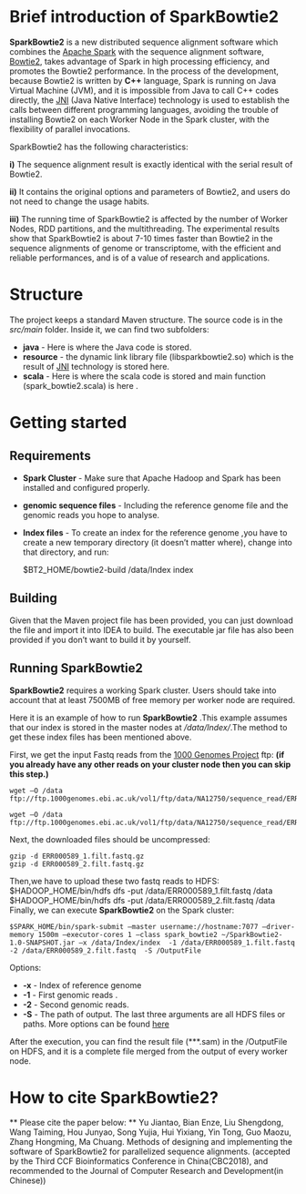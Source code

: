 # Brief introduction of SparkBowtie2 #

**SparkBowtie2** is a new distributed sequence alignment software which combines the [Apache Spark][1] with the sequence alignment software, [Bowtie2][2], takes advantage of Spark in high processing efficiency, and promotes the Bowtie2 performance. In the process of the development, because Bowtie2 is written by **C++** language, Spark is running on Java Virtual Machine (JVM), and it is impossible from Java to call C++ codes directly, the [JNI][3] (Java Native Interface) technology is used to establish the calls between different programming languages, avoiding the trouble of installing Bowtie2 on each Worker Node in the Spark cluster, with the flexibility of parallel invocations.

SparkBowtie2 has the following characteristics:

 **i)** The sequence alignment result is exactly identical with the serial result of Bowtie2.

 **ii)** It contains the original options and parameters of Bowtie2, and users do not need to change the usage habits.

 **iii)** The running time of SparkBowtie2 is affected by the number of Worker Nodes, RDD partitions, and the multithreading. The experimental results show that SparkBowtie2 is about 7-10 times faster than Bowtie2 in the sequence alignments of genome or transcriptome, with the efficient and reliable performances, and is of a value of research and applications.

# Structure #
The project keeps a standard Maven structure. The source code is in the *src/main* folder. Inside it, we can find two subfolders:

* **java** - Here is where the Java code is stored.
* **resource** - the dynamic link library file (libsparkbowtie2.so) which is the result of [JNI][3] technology is stored here.
* **scala** - Here is where the scala code is stored and main function (spark_bowtie2.scala) is here .

# Getting started #

## Requirements

* **Spark Cluster** - Make sure that Apache Hadoop and Spark has been installed and configured properly.
* **genomic sequence files** - Including the reference genome file and the genomic reads you hope to analyse.
* **Index files** - To create an index for the reference genome ,you have to create a new temporary directory (it doesn’t matter where), change into that directory, and run:

	$BT2_HOME/bowtie2-build /data/Index index

## Building
Given that the Maven project file has been provided, you can just download the file and import it into IDEA to build. 
The executable jar file has also been provided if you don’t want to build it by yourself.

## Running SparkBowtie2 ##
**SparkBowtie2** requires a working Spark cluster. Users should take into account that at least 7500MB of free memory per worker node are required.

Here it is an example of how to run **SparkBowtie2** .This example assumes that our index is stored in the master nodes at */data/Index/*.The method to get these index files has been mentioned above. 

First, we get the input Fastq reads from the [1000 Genomes Project][4] ftp:
**(if you already have any other reads on your cluster node then you can skip this step.)**

	wget –O /data ftp://ftp.1000genomes.ebi.ac.uk/vol1/ftp/data/NA12750/sequence_read/ERR000589_1.filt.fastq.gz

	wget –O /data ftp://ftp.1000genomes.ebi.ac.uk/vol1/ftp/data/NA12750/sequence_read/ERR000589_2.filt.fastq.gz
Next, the downloaded files should be uncompressed:

	gzip -d ERR000589_1.filt.fastq.gz
	gzip -d ERR000589_2.filt.fastq.gz
	
Then,we have to upload these two fastq reads to HDFS: 
	$HADOOP_HOME/bin/hdfs dfs -put /data/ERR000589_1.filt.fastq /data
	$HADOOP_HOME/bin/hdfs dfs -put /data/ERR000589_2.filt.fastq /data
Finally, we can execute **SparkBowtie2** on the Spark cluster:

	$SPARK_HOME/bin/spark-submit –master username://hostname:7077 –driver-memory 1500m –executor-cores 1 –class spark_bowtie2 ~/SparkBowtie2-1.0-SNAPSHOT.jar –x /data/Index/index  -1 /data/ERR000589_1.filt.fastq  -2 /data/ERR000589_2.filt.fastq  -S /OutputFile 

Options:

* **-x** - Index of reference genome
* **-1** - First genomic reads .
* **-2** - Second genomic reads.
* **-S** - The path of output. 
The last three arguments are all HDFS files or paths.
More options can be found [here][5] 


After the execution, you can find the result file (***.sam) in the /OutputFile on HDFS, and it is a complete file merged from the output of every worker node.

# How to cite SparkBowtie2? #
** Please cite the paper below: **
Yu Jiantao, Bian Enze, Liu Shengdong, Wang Taiming, Hou Junyao, Song Yujia, Hui Yixiang, Yin Tong, Guo Maozu, Zhang Hongming, Ma Chuang. Methods of designing and implementing the software of SparkBowtie2 for parallelized sequence alignments. (accepted by the Third CCF Bioinformatics Conference in China(CBC2018), and recommended to the Journal of Computer Research and Development(in Chinese))

[1]: https://spark.apache.org/
[2]: http://bowtie-bio.sourceforge.net/bowtie2/index.shtml
[3]: http://www.cs.technion.ac.il/~gabr/papers/cuj_jni.pdf
[4]: http://www.1000genomes.org/
[5]: http://bowtie-bio.sourceforge.net/bowtie2/manual.shtml#options
